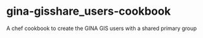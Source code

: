 # gina-gisshare_users-cookbook
A chef cookbook to create the GINA GIS users with a shared primary group
